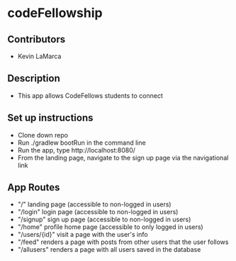 # codeFellowship

## Contributors
- Kevin LaMarca

## Description
- This app allows CodeFellows students to connect

## Set up instructions
- Clone down repo
- Run ./gradlew bootRun in the command line
- Run the app, type http://localhost:8080/
- From the landing page, navigate to the sign up page via the navigational link

## App Routes
- "/" landing page (accessible to non-logged in users)
- "/login" login page (accessible to non-logged in users)
- "/signup" sign up page (accessible to non-logged in users)
- "/home" profile home page (accessible to only logged in users)
- "/users/{id}" visit a page with the user's info
- "/feed" renders a page with posts from other users that the user follows
- "/allusers" renders a page with all users saved in the database

